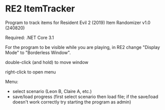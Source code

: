 # RE2 ItemTracker
Program to track items for Resident Evil 2 (2019) Item Randomizer v1.0 (240820)

Required: .NET Core 3.1

For the program to be visible while you are playing, in RE2 change "Display Mode" to "Borderless Window".

double-click (and hold) to move window

right-click to open menu

Menu:
- select scenario (Leon B, Claire A, etc.)
- save/load progress (first select scenario then load file; if the save/load doesn't work correctly try starting the program as admin)
